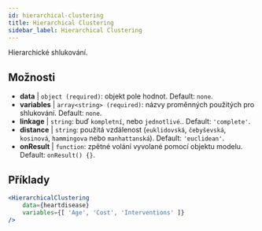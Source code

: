 ```yaml
---
id: hierarchical-clustering
title: Hierarchical Clustering
sidebar_label: Hierarchical Clustering
---
```


Hierarchické shlukování.

## Možnosti

* __data__ | `object (required)`: objekt pole hodnot. Default: `none`.
* __variables__ | `array<string> (required)`: názvy proměnných použitých pro shlukování. Default: `none`.
* __linkage__ | `string`: buď `kompletní`, nebo `jednotlivé`.. Default: `'complete'`.
* __distance__ | `string`: použitá vzdálenost (`euklidovská`, `čebyševská`, `kosinová`, `hammingova` nebo `manhattanská`). Default: `'euclidean'`.
* __onResult__ | `function`: zpětné volání vyvolané pomocí objektu modelu. Default: `onResult() {}`.


## Příklady

```jsx live
<HierarchicalClustering 
    data={heartdisease} 
    variables={[ 'Age', 'Cost', 'Interventions' ]}
/>
```

